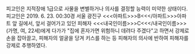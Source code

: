 피고인은 지적장애 1급으로 사물을 변별하거나 의사를 결정할 능력이 미약한 상태이다.
피고인은 2019. 6. 23. 00:30경 서울 광진구 <<<아파트>>>B<<</아파트>>>아파트 앞 길에서, 앞서 걸어가고 있던 피해자 <<<내국인이름>>>C<<</내국인이름>>>(가명, 여, 22세)에게 다가가 "집에 혼자가면 위험하니 데려다 주겠다"고 하면서 강제로 손을 잡아끌고, 피해자의 얼굴을 당겨 키스를 하는 등 피해자의 의사에 반하여 피해자를 강제로 추행하였다.
